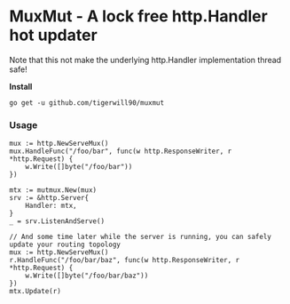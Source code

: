 # MuxMut - A lock free http.Handler hot updater

Note that this not make the underlying http.Handler implementation thread safe!

**Install**
````
go get -u github.com/tigerwill90/muxmut
````

### Usage
````
mux := http.NewServeMux()
mux.HandleFunc("/foo/bar", func(w http.ResponseWriter, r *http.Request) {
    w.Write([]byte("/foo/bar"))
})

mtx := mutmux.New(mux)
srv := &http.Server{
    Handler: mtx,
}
_ = srv.ListenAndServe()

// And some time later while the server is running, you can safely update your routing topology
mux := http.NewServeMux()
r.HandleFunc("/foo/bar/baz", func(w http.ResponseWriter, r *http.Request) {
    w.Write([]byte("/foo/bar/baz"))
})
mtx.Update(r)
````



